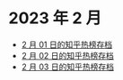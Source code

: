 # 2023 年 2 月

+ [2 月 01 日的知乎热榜存档](/2023-2/01)
+ [2 月 02 日的知乎热榜存档](/2023-2/02)
+ [2 月 03 日的知乎热榜存档](/2023-2/03)
